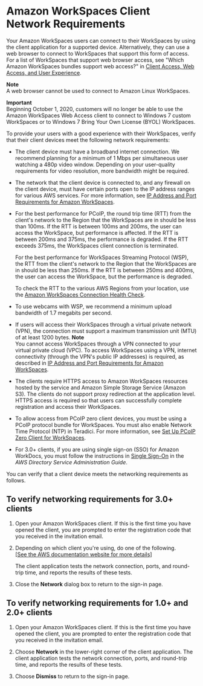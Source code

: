 # Amazon WorkSpaces Client Network Requirements<a name="workspaces-network-requirements"></a>

Your Amazon WorkSpaces users can connect to their WorkSpaces by using the client application for a supported device\. Alternatively, they can use a web browser to connect to WorkSpaces that support this form of access\. For a list of WorkSpaces that support web browser access, see "Which Amazon WorkSpaces bundles support web access?" in [ Client Access, Web Access, and User Experience](https://aws.amazon.com/workspaces/faqs/#Client_Access.2C_Web_Access.2C_and_User_Experience)\.

**Note**  
A web browser cannot be used to connect to Amazon Linux WorkSpaces\.

**Important**  
Beginning October 1, 2020, customers will no longer be able to use the Amazon WorkSpaces Web Access client to connect to Windows 7 custom WorkSpaces or to Windows 7 Bring Your Own License \(BYOL\) WorkSpaces\.

To provide your users with a good experience with their WorkSpaces, verify that their client devices meet the following network requirements:
+ The client device must have a broadband internet connection\. We recommend planning for a minimum of 1 Mbps per simultaneous user watching a 480p video window\. Depending on your user\-quality requirements for video resolution, more bandwidth might be required\.
+ The network that the client device is connected to, and any firewall on the client device, must have certain ports open to the IP address ranges for various AWS services\. For more information, see [IP Address and Port Requirements for Amazon WorkSpaces](workspaces-port-requirements.md)\.
+ For the best performance for PCoIP, the round trip time \(RTT\) from the client's network to the Region that the WorkSpaces are in should be less than 100ms\. If the RTT is between 100ms and 200ms, the user can access the WorkSpace, but performance is affected\. If the RTT is between 200ms and 375ms, the performance is degraded\. If the RTT exceeds 375ms, the WorkSpaces client connection is terminated\.

  For the best performance for WorkSpaces Streaming Protocol \(WSP\), the RTT from the client's network to the Region that the WorkSpaces are in should be less than 250ms\. If the RTT is between 250ms and 400ms, the user can access the WorkSpace, but the performance is degraded\.

  To check the RTT to the various AWS Regions from your location, use the [Amazon WorkSpaces Connection Health Check](https://clients.amazonworkspaces.com/Health.html)\.
+ To use webcams with WSP, we recommend a minimum upload bandwidth of 1\.7 megabits per second\.
+ If users will access their WorkSpaces through a virtual private network \(VPN\), the connection must support a maximum transmission unit \(MTU\) of at least 1200 bytes\.
**Note**  
You cannot access WorkSpaces through a VPN connected to your virtual private cloud \(VPC\)\. To access WorkSpaces using a VPN, internet connectivity \(through the VPN's public IP addresses\) is required, as described in [IP Address and Port Requirements for Amazon WorkSpaces](workspaces-port-requirements.md)\.
+ The clients require HTTPS access to Amazon WorkSpaces resources hosted by the service and Amazon Simple Storage Service \(Amazon S3\)\. The clients do not support proxy redirection at the application level\. HTTPS access is required so that users can successfully complete registration and access their WorkSpaces\.
+ To allow access from PCoIP zero client devices, you must be using a PCoIP protocol bundle for WorkSpaces\. You must also enable Network Time Protocol \(NTP\) in Teradici\. For more information, see [Set Up PCoIP Zero Client for WorkSpaces](set-up-pcoip-zero-client.md)\.
+ For 3\.0\+ clients, if you are using single sign\-on \(SSO\) for Amazon WorkDocs, you must follow the instructions in [ Single Sign\-On](https://docs.aws.amazon.com/directoryservice/latest/admin-guide/ms_ad_single_sign_on.html) in the *AWS Directory Service Administration Guide*\.

You can verify that a client device meets the networking requirements as follows\.

## To verify networking requirements for 3\.0\+ clients<a name="verify-requirements-new-clients"></a>

1. Open your Amazon WorkSpaces client\. If this is the first time you have opened the client, you are prompted to enter the registration code that you received in the invitation email\.

1. Depending on which client you're using, do one of the following\.    
[\[See the AWS documentation website for more details\]](http://docs.aws.amazon.com/workspaces/latest/adminguide/workspaces-network-requirements.html)

   The client application tests the network connection, ports, and round\-trip time, and reports the results of these tests\.

1. Close the **Network** dialog box to return to the sign\-in page\.

## To verify networking requirements for 1\.0\+ and 2\.0\+ clients<a name="verify-requirements-legacy-clients"></a>

1. Open your Amazon WorkSpaces client\. If this is the first time you have opened the client, you are prompted to enter the registration code that you received in the invitation email\.

1. Choose **Network** in the lower\-right corner of the client application\. The client application tests the network connection, ports, and round\-trip time, and reports the results of these tests\.

1. Choose **Dismiss** to return to the sign\-in page\.